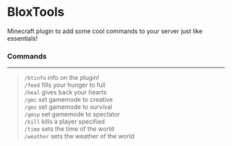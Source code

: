 # BloxTools
Minecraft plugin to add some cool commands to your server just like essentials!

  ### Commands

  ----------------------------------------------------------------------------------------

  > `/btinfo` info on the plugin! <br />
  > `/feed` fills your hunger to full <br />
  > `/heal` gives back your hearts <br />
  > `/gmc` set gamemode to creative  <br />
  > `/gms` set gamemode to survival <br />
  > `/gmsp` set gamemode to spectator <br />
  > `/kill` kills a player specified <br />
  > `/time` sets the time of the world <br />
  > `/weather` sets the weather of the world <br />